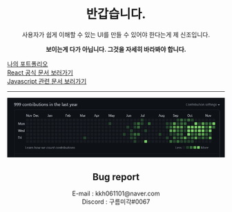 <div align=center>
<h1>반갑습니다.</h1>
<span>사용자가 쉽게 이해할 수 있는 UI를 만들 수 있어야 한다는게 제 신조입니다.</span><br>
<p><b>보이는게 다가 아닙니다. 그것을 자세히 바라봐야 합니다.</b></p>
  <div align=left>
  <span><a href='https://super-apartment-c46.notion.site/79e7e230e87347d8b7d9af9ddff41656'>나의 포트폴리오</a></span><br/>
  <span><a href='https://ko.reactjs.org/docs/accessibility.html'>React 공식 문서 보러가기</a></span><br/>
  <span><a href='https://ko.javascript.info/'>Javascript 관련 문서 보러가기</a></span><br/>
  </div>
<hr>
<img src = "./999contributions.png" title="Congratulations My 999 Contributions!!!" alt='My 999th Contribute in 2022'/>
<h2>
Bug report
</h2>
E-mail : kkh061101@naver.com<br>
Discord : 구름미각#0067<br>
</div>
